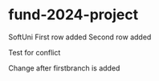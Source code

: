 # fund-2024-project
SoftUni
First row added
Second row added

Test for conflict

Change after firstbranch is added

